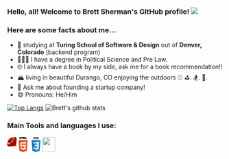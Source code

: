### Hello, all! Welcome to Brett Sherman's GitHub profile! <img src="https://raw.githubusercontent.com/MartinHeinz/MartinHeinz/master/wave.gif" width="30px">

### Here are some facts about me...

- 📖 studying at **Turing School of Software & Design** out of **Denver, Colorado** (backend program)
- 👨🏼‍🎓 I have a degree in Political Science and Pre Law. 
- 🤓 I always have a book by my side, ask me for a book recommendation!!
- 🏔 living in beautiful Durango, CO enjoying the outdoors ⚾️  ⛳️. 🏂. 🧗. 
- 💬 Ask me about founding a startup company!
- 😄 Pronouns: He/Him

[![Top Langs](https://github-readme-stats.vercel.app/api/top-langs/?username=BJSherman80)](https://github.com/BJSherman80/github-readme-stats)
![Brett's github stats](https://github-readme-stats.vercel.app/api?username=BJSHerman80&show_icons=true&theme=vision-friendly-dark)

### Main Tools and languages I use: 

<img align="left" alt="ruby photo" width="22px" src="https://raw.githubusercontent.com/github/explore/80688e429a7d4ef2fca1e82350fe8e3517d3494d/topics/ruby/ruby.png" /><img align="left" alt="html photo" height="35px" width="30px" src="https://raw.githubusercontent.com/github/explore/80688e429a7d4ef2fca1e82350fe8e3517d3494d/topics/html/html.png" /><img align="left" alt="css photo" height="35px" width="30px" src="https://raw.githubusercontent.com/github/explore/80688e429a7d4ef2fca1e82350fe8e3517d3494d/topics/css/css.png" /><img align="left" height="35px" width="30px" src=https://eggerapps.at/pgcommander/img/pg-commander-icon.png /> 

<!--
**BJSherman80/BJSherman80** is a ✨ _special_ ✨ repository because its `README.md` (this file) appears on your GitHub profile.



